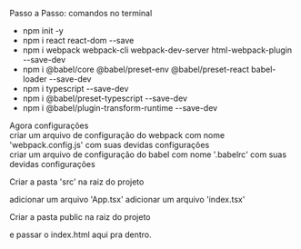 Passo a Passo:
comandos no terminal

- npm init -y
- npm i react react-dom --save
- npm i webpack webpack-cli webpack-dev-server html-webpack-plugin --save-dev
- npm i @babel/core @babel/preset-env @babel/preset-react babel-loader --save-dev
- npm i typescript --save-dev
- npm i @babel/preset-typescript --save-dev
- npm i @babel/plugin-transform-runtime --save-dev

Agora configurações<br>
criar um arquivo de configuração do webpack com nome 'webpack.config.js' com suas devidas configurações<br>
criar um arquivo de configuração do babel com nome '.babelrc' com suas devidas configurações

Criar a pasta 'src' na raiz do projeto

adicionar um arquivo 'App.tsx'
adicionar um arquivo 'index.tsx'

Criar a pasta public na raiz do projeto

e passar o index.html aqui pra dentro.
